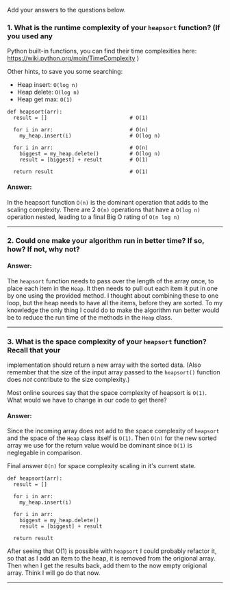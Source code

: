 Add your answers to the questions below.

### 1. What is the runtime complexity of your `heapsort` function? (If you used any

Python built-in functions, you can find their time complexities here:
https://wiki.python.org/moin/TimeComplexity )

Other hints, to save you some searching:

- Heap insert: `O(log n)`
- Heap delete: `O(log n)`
- Heap get max: `O(1)`

```
def heapsort(arr):
  result = []                           # O(1)

  for i in arr:                         # O(n)
    my_heap.insert(i)                   # O(log n)

  for i in arr:                         # O(n)
    biggest = my_heap.delete()          # O(log n)
    result = [biggest] + result         # O(1)

  return result                         # O(1)
```

#### Answer:

In the heapsort function `O(n)` is the dominant operation that adds to the scaling
complexity. There are 2 `O(n)` operations that have a `O(log n)` operation nested,
leading to a final Big O rating of `O(n log n)`

---

### 2. Could one make your algorithm run in better time? If so, how? If not, why not?

#### Answer:

The `heapsort` function needs to pass over the length of the array once, to place
each item in the `Heap`. It then needs to pull out each item it put in one by one
using the provided method. I thought about combining these to one loop, but the
heap needs to have all the items, before they are sorted. To my knowledge the only
thing I could do to make the algorithm run better would be to reduce the run time
of the methods in the `Heap` class.

---

### 3. What is the space complexity of your `heapsort` function? Recall that your

implementation should return a new array with the sorted data. (Also remember
that the size of the input array passed to the `heapsort()` function does
_not_ contribute to the size complexity.)

Most online sources say that the space complexity of heapsort is `O(1)`. What
would we have to change in our code to get there?

#### Answer:

Since the incoming array does not add to the space complexity of `heapsort` and
the space of the `Heap` class itself is `O(1)`. Then `O(n)` for the new sorted array
we use for the return value would be dominant since `O(1)` is neglegable in comparison.

Final answer `O(n)` for space complexity scaling in it's current state.

```
def heapsort(arr):
  result = []

  for i in arr:
    my_heap.insert(i)

  for i in arr:
    biggest = my_heap.delete()
    result = [biggest] + result

  return result
```

After seeing that O(1) is possible with `heapsort` I could probably refactor it, so that
as I add an item to the heap, it is removed from the origional array. Then when I get the
results back, add them to the now empty origional array. Think I will go do that now.

---
